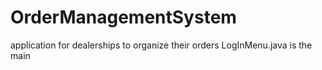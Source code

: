 # OrderManagementSystem
application for dealerships to organize their orders
LogInMenu.java is the main 
